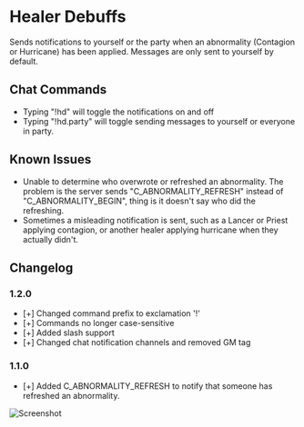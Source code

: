 # Healer Debuffs

Sends notifications to yourself or the party when an abnormality (Contagion or Hurricane) has been applied.
Messages are only sent to yourself by default.


## Chat Commands
* Typing "!hd" will toggle the notifications on and off
* Typing "!hd.party" will toggle sending messages to yourself or everyone in party.


## Known Issues
* Unable to determine who overwrote or refreshed an abnormality. The problem is the server sends "C_ABNORMALITY_REFRESH" instead of "C_ABNORMALITY_BEGIN", thing is it doesn't say who did the refreshing. 
* Sometimes a misleading notification is sent, such as a Lancer or Priest applying contagion, or another healer applying hurricane when they actually didn't.


## Changelog
### 1.2.0
* [+] Changed command prefix to exclamation '!'
* [+] Commands no longer case-sensitive
* [+] Added slash support
* [+] Changed chat notification channels and removed GM tag
### 1.1.0
* [+] Added C_ABNORMALITY_REFRESH to notify that someone has refreshed an abnormality.


![Screenshot](http://i.imgur.com/txZzgvL.jpg)

